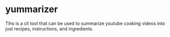 # yummarizer

Tihs is a cli tool that can be used to summarize youtube cooking videos into just recipes, instructions, and ingredients.

